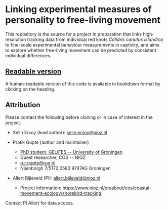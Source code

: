 # Linking experimental measures of personality to free-living movement

This repository is the source for a project in preparation that links high-resolution tracking data from individual red knots _Calidris canutus islandica_ to fine-scale experimental behaviour measurements in captivity, and aims to explore whether free-living movement can be predicted by consistent individual differences.

## [Readable version](https://pratikunterwegs.github.io/knotDistance/)

A human-readable version of this code is available in bookdown format by clicking on the heading.

## Attribution

Please contact the following before cloning or in case of interest in the project.

- Selin Ersoy (lead author): selin.ersoy@nioz.nl

- Pratik Gupte (author and maintainer)
  - [PhD student, GELIFES -- University of Groningen](https://www.rug.nl/staff/p.r.gupte)
  - Guest researcher, COS -- NIOZ
  - p.r.gupte@rug.nl
  - Nijenborgh 7/5172.0583 9747AG Groningen

- Allert Bijleveld (PI): allert.bijleveld@nioz.nl
  - Project information: https://www.nioz.nl/en/about/cos/coastal-movement-ecology/shorebird-tracking

Contact PI Allert for data access.
